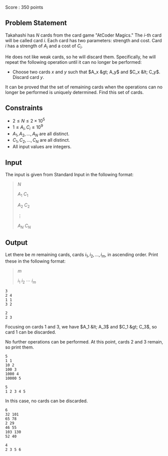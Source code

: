 Score : $350$ points

## Problem Statement

Takahashi has $N$ cards from the card game "AtCoder Magics." The $i$-th card will be called card $i$. Each card has two parameters: strength and cost. Card $i$ has a strength of $A_i$ and a cost of $C_i$.

He does not like weak cards, so he will discard them. Specifically, he will repeat the following operation until it can no longer be performed:

- Choose two cards $x$ and $y$ such that $A_x &gt; A_y$ and $C_x &lt; C_y$. Discard card $y$.

It can be proved that the set of remaining cards when the operations can no longer be performed is uniquely determined. Find this set of cards.

## Constraints

- $2 \leq N \leq 2 \times 10^5$
- $1 \leq A_i, C_i \leq 10^9$
- $A_1, A_2, \dots ,A_N$ are all distinct.
- $C_1, C_2, \dots ,C_N$ are all distinct.
- All input values are integers.

## Input

The input is given from Standard Input in the following format:

> $N$
> 
> $A_1$ $C_1$
> 
> $A_2$ $C_2$
> 
> $\vdots$
> 
> $A_N$ $C_N$

## Output

Let there be $m$ remaining cards, cards $i_1, i_2, \dots, i_m$, in ascending order. Print these in the following format:

> $m$
> 
> $i_1$ $i_2$ $\cdots$ $i_m$

```input1
3
2 4
1 1
3 2
```

```output1
2
2 3
```

Focusing on cards $1$ and $3$, we have $A_1 &lt; A_3$ and $C_1 &gt; C_3$, so card $1$ can be discarded.

No further operations can be performed. At this point, cards $2$ and $3$ remain, so print them.

```input2
5
1 1
10 2
100 3
1000 4
10000 5
```

```output2
5
1 2 3 4 5
```

In this case, no cards can be discarded.

```input3
6
32 101
65 78
2 29
46 55
103 130
52 40
```

```output3
4
2 3 5 6
```